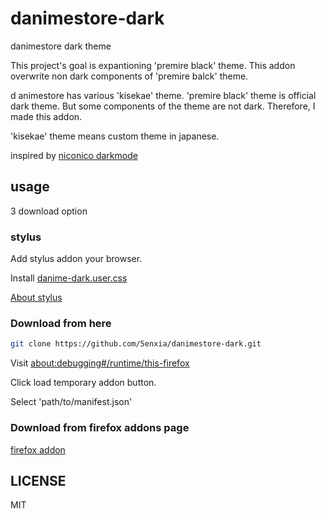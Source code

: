 # danimestore-dark

danimestore dark theme

This project's goal is expantioning 'premire black' theme.
This addon overwrite non dark components of 'premire balck' theme.

d animestore has various 'kisekae' theme.
'premire black' theme is official dark theme.
But some components of the theme are not dark.
Therefore, I made this addon.

'kisekae' theme means custom theme in japanese.

inspired by [niconico darkmode](https://addons.mozilla.org/ja/firefox/addon/niconico-darkmode/)

## usage

3 download option

### stylus

Add stylus addon your browser.

Install [danime-dark.user.css](https://raw.githubusercontent.com/5enxia/danimestore-dark/main/danime-dark.user.css)

[About stylus](https://github.com/openstyles/stylus/wiki/Writing-styles)

### Download from here

```sh
git clone https://github.com/5enxia/danimestore-dark.git
```

Visit [about:debugging#/runtime/this-firefox](about:debugging#/runtime/this-firefox)

Click load temporary addon button.

Select 'path/to/manifest.json'

### Download from firefox addons page

[firefox addon](https://addons.mozilla.org/ja/firefox/addon/danimestore-dark/)

## LICENSE

MIT
